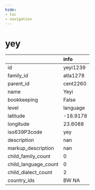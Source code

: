 ```yaml
---
hide:
- toc
- navigation
---
```

# yey
|                      | info     |
|:---------------------|:---------|
| id                   | yeyi1239 |
| family_id            | atla1278 |
| parent_id            | cent2260 |
| name                 | Yeyi     |
| bookkeeping          | False    |
| level                | language |
| latitude             | -18.9178 |
| longitude            | 23.6088  |
| iso639P3code         | yey      |
| description          | nan      |
| markup_description   | nan      |
| child_family_count   | 0        |
| child_language_count | 0        |
| child_dialect_count  | 2        |
| country_ids          | BW NA    |